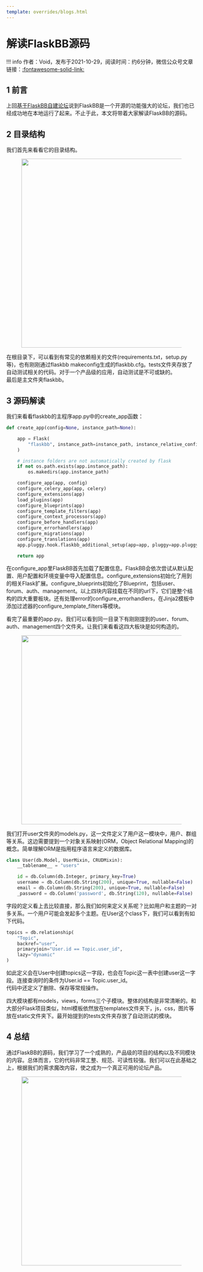 ```yaml
---
template: overrides/blogs.html
---
```


# 解读FlaskBB源码

!!! info
    作者：Void，发布于2021-10-29，阅读时间：约6分钟，微信公众号文章链接：[:fontawesome-solid-link:](https://mp.weixin.qq.com/s/Bsoc0rj14ma3luKjvR_9qQ)

## 1 前言

上回[基于FlaskBB自建论坛](https://mp.weixin.qq.com/s/Bsoc0rj14ma3luKjvR_9qQ)说到FlaskBB是一个开源的功能强大的论坛，我们也已经成功地在本地运行了起来。不止于此，本文将带着大家解读FlaskBB的源码。

## 2 目录结构

我们首先来看看它的目录结构。

<figure>
  <img src="https://cdn.jsdelivr.net/gh/BulletTech2021/Pics/img/flaskbb1.png" width="500" />
</figure>

在根目录下，可以看到有常见的依赖相关的文件(requirements.txt，setup.py等)，也有刚刚通过flaskbb makeconfig生成的flaskbb.cfg。tests文件夹存放了自动测试相关的代码。对于一个产品级的应用，自动测试是不可或缺的。  
最后是主文件夹flaskbb。

## 3 源码解读

我们来看看flaskbb的主程序app.py中的create_app函数：

```python
def create_app(config=None, instance_path=None):

    app = Flask(
        "flaskbb", instance_path=instance_path, instance_relative_config=True
    )

    # instance folders are not automatically created by flask
    if not os.path.exists(app.instance_path):
        os.makedirs(app.instance_path)

    configure_app(app, config)
    configure_celery_app(app, celery)
    configure_extensions(app)
    load_plugins(app)
    configure_blueprints(app)
    configure_template_filters(app)
    configure_context_processors(app)
    configure_before_handlers(app)
    configure_errorhandlers(app)
    configure_migrations(app)
    configure_translations(app)
    app.pluggy.hook.flaskbb_additional_setup(app=app, pluggy=app.pluggy)

    return app
```

在configure_app里FlaskBB首先加载了配置信息。FlaskBB会依次尝试从默认配置、用户配置和环境变量中导入配置信息。configure_extensions初始化了用到的相关Flask扩展。configure_blueprints初始化了Blueprint，包括user、forum、auth、management。以上四块内容挂载在不同的url下，它们是整个结构的四大重要板块。还有处理error的configure_errorhandlers，在Jinja2模板中添加过滤器的configure_template_filters等模块。

看完了最重要的app.py。我们可以看到同一目录下有刚刚提到的user、forum、auth、management四个文件夹。让我们来看看这四大板块是如何构造的。  

<figure>
  <img src="https://cdn.jsdelivr.net/gh/BulletTech2021/Pics/img/flaskbb2.png" width="500" />
</figure>

我们打开user文件夹的models.py，这一文件定义了用户这一模块中，用户、群组等关系。这边需要提到一个对象关系映射(ORM，Object Relational Mapping)的概念。简单理解ORM是指用程序语言来定义的数据库。

```python
class User(db.Model, UserMixin, CRUDMixin):
    __tablename__ = "users"

    id = db.Column(db.Integer, primary_key=True)
    username = db.Column(db.String(200), unique=True, nullable=False)
    email = db.Column(db.String(200), unique=True, nullable=False)
    _password = db.Column('password', db.String(120), nullable=False)
```

字段的定义看上去比较直接，那么我们如何来定义关系呢？比如用户和主题的一对多关系。一个用户可能会发起多个主题。在User这个class下，我们可以看到有如下代码。

```python
topics = db.relationship(
    "Topic",
    backref="user",
    primaryjoin="User.id == Topic.user_id",
    lazy="dynamic"
)
```

如此定义会在User中创建topics这一字段，也会在Topic这一表中创建user这一字段。连接查询时的条件为User.id == Topic.user_id。  
代码中还定义了删除、保存等常规操作。

四大模块都有models，views，forms三个子模块。整体的结构是非常清晰的。和大部分Flask项目类似，html模板依然放在templates文件夹下，js，css，图片等放在static文件夹下。最开始提到的tests文件夹存放了自动测试的模块。

## 4 总结

通过FlaskBB的源码，我们学习了一个成熟的，产品级的项目的结构以及不同模块的内容。总体而言，它的代码非常工整、规范、可读性较强。我们可以在此基础之上，根据我们的需求魔改内容，使之成为一个真正可用的论坛产品。

<figure>
  <img src="https://cdn.jsdelivr.net/gh/BulletTech2021/Pics/2021-6-14/1623639526512-1080P%20(Full%20HD)%20-%20Tail%20Pic.png" width="500" />
</figure>
